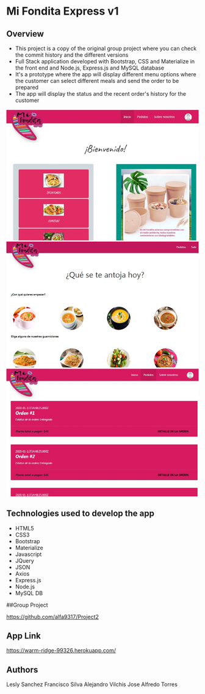 # Mi Fondita Express v1

## Overview

* This project is a copy of the original group project where you can check the commit history and the different versions
* Full Stack application developed with Bootstrap, CSS and Materialize in the front end and Node.js, Express.js and MySQL database
* It's a prototype where the app will display different menu options where the customer can select different meals and send the order to be prepared
* The app will display the status and the recent order's history for the customer

![Screenshot](public/images/screenshot.JPG)
![Screenshot](public/images/screenshot2.JPG)
![Screenshot](public/images/screenshot3.JPG)

## Technologies used to develop the app

- HTML5
- CSS3
- Bootstrap
- Materialize
- Javascript
- JQuery
- JSON
- Axios
- Express.js
- Node.js
- MySQL DB

##Group Project

https://github.com/alfa9317/Project2

## App Link
https://warm-ridge-99326.herokuapp.com/

## Authors
Lesly Sanchez
Francisco Silva
Alejandro Vilchis
Jose Alfredo Torres